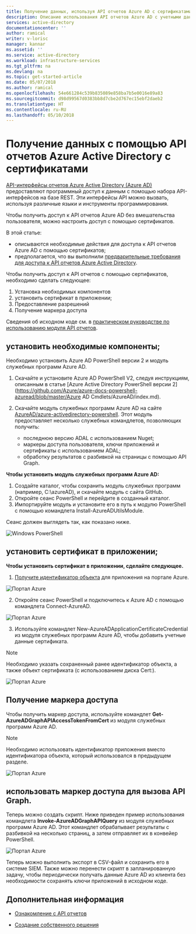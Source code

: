 ```yaml
---
title: Получение данных, используя API отчетов Azure AD с сертификатами | Документация Майкрософт
description: Описание использования API отчетов Azure AD с учетными данными сертификатов для получения данных из каталогов без вмешательства пользователя.
services: active-directory
documentationcenter: ''
author: ramical
writer: v-lorisc
manager: kannar
ms.assetid: ''
ms.service: active-directory
ms.workload: infrastructure-services
ms.tgt_pltfrm: na
ms.devlang: na
ms.topic: get-started-article
ms.date: 05/07/2018
ms.author: ramical
ms.openlocfilehash: 54e661284c539b835089e858ba7b5e0016e89a83
ms.sourcegitcommit: d98d99567d0383bb8d7cbe2d767ec15ebf2daeb2
ms.translationtype: HT
ms.contentlocale: ru-RU
ms.lasthandoff: 05/10/2018
---
```

# <a name="get-data-using-the-azure-active-directory-reporting-api-with-certificates"></a>Получение данных с помощью API отчетов Azure Active Directory с сертификатами

[API-интерфейсы отчетов Azure Active Directory (Azure AD)](https://msdn.microsoft.com/library/azure/ad/graph/howto/azure-ad-reports-and-events-preview) предоставляют программный доступ к данным с помощью набора API-интерфейсов на базе REST. Эти интерфейсы API можно вызвать, используя различные языки и инструменты программирования.

Чтобы получить доступ к API отчетов Azure AD без вмешательства пользователя, можно настроить доступ с помощью сертификатов.

В этой статье:

- описываются необходимые действия для доступа к API отчетов Azure AD с помощью сертификатов;
- предполагается, что вы выполнили [предварительные требования для доступа к API отчетов Azure Active Directory](active-directory-reporting-api-prerequisites-azure-portal.md). 


Чтобы получить доступ к API отчетов с помощью сертификатов, необходимо сделать следующее:

1. Установка необходимых компонентов
2. установить сертификат в приложении; 
3. Предоставление разрешений
4. Получение маркера доступа




Сведения об исходном коде см. в [практическом руководстве по использованию модуля API отчетов](https://github.com/AzureAD/azure-activedirectory-powershell/tree/gh-pages/Modules/AzureADUtils). 

## <a name="install-prerequisites"></a>установить необходимые компоненты;

Необходимо установить Azure AD PowerShell версии 2 и модуль служебных программ Azure AD.

1. Скачайте и установите Azure AD PowerShell V2, следуя инструкциям, описанным в статье [Azure Active Directory PowerShell версии 2](https://github.com/Azure/azure-docs-powershell-azuread/blob/master/Azure AD Cmdlets/AzureAD/index.md).

2. Скачайте модуль служебных программ Azure AD на сайте [AzureAD/azure-activedirectory-powershell](https://github.com/AzureAD/azure-activedirectory-powershell/blob/gh-pages/Modules/AzureADUtils/AzureADUtils.psm1). 
  Этот модуль предоставляет несколько служебных командлетов, позволяющих получить:
    - последнюю версию ADAL с использованием Nuget;
    - маркеры доступа пользователя, ключи приложений и сертификаты с использованием ADAL;
    - обработку результатов с разбивкой на страницы с помощью API Graph.

**Чтобы установить модуль служебных программ Azure AD:**

1. Создайте каталог, чтобы сохранить модуль служебных программ (например, C:\azureAD), и скачайте модуль с сайта GitHub.
2. Откройте сеанс PowerShell и перейдите в созданный каталог. 
3. Импортируйте модуль и установите его в путь к модулю PowerShell с помощью командлета Install-AzureADUtilsModule. 

Сеанс должен выглядеть так, как показано ниже.

  ![Windows PowerShell](./media/active-directory-report-api-with-certificates/windows-powershell.png)

## <a name="set-the-certificate-in-your-app"></a>установить сертификат в приложении;

**Чтобы установить сертификат в приложении, сделайте следующее.**

1. [Получите идентификатор объекта](active-directory-reporting-api-prerequisites-azure-portal.md#get-your-applications-client-id) для приложения на портале Azure. 

  ![Портал Azure](./media/active-directory-report-api-with-certificates/azure-portal.png)

2. Откройте сеанс PowerShell и подключитесь к Azure AD с помощью командлета Connect-AzureAD.

  ![Портал Azure](./media/active-directory-report-api-with-certificates/connect-azuaread-cmdlet.png)

3. Используйте командлет New-AzureADApplicationCertificateCredential из модуля служебных программ Azure AD, чтобы добавить учетные данные сертификата. 

>[!Note]
>Необходимо указать сохраненный ранее идентификатор объекта, а также объект сертификата (с использованием диска Cert:).
>


  ![Портал Azure](./media/active-directory-report-api-with-certificates/add-certificate-credential.png)
  
## <a name="get-an-access-token"></a>Получение маркера доступа

Чтобы получить маркер доступа, используйте командлет **Get-AzureADGraphAPIAccessTokenFromCert** из модуля служебных программ Azure AD. 

>[!NOTE]
>Необходимо использовать идентификатор приложения вместо идентификатора объекта, который использовался в предыдущем разделе.
>

 ![Портал Azure](./media/active-directory-report-api-with-certificates/application-id.png)

## <a name="use-the-access-token-to-call-the-graph-api"></a>использовать маркер доступа для вызова API Graph.

Теперь можно создать скрипт. Ниже приведен пример использования командлета **Invoke-AzureADGraphAPIQuery** из модуля служебных программ Azure AD. Этот командлет обрабатывает результаты с разбивкой на несколько страниц, а затем отправляет их в конвейер PowerShell. 

 ![Портал Azure](./media/active-directory-report-api-with-certificates/script-completed.png)

Теперь можно выполнить экспорт в CSV-файл и сохранить его в системе SIEM. Также можно перенести скрипт в запланированную задачу, чтобы периодически получать данные Azure AD из клиента без необходимости сохранять ключи приложений в исходном коде. 

## <a name="next-steps"></a>Дополнительная информация

- [Ознакомление с API отчетов](active-directory-reporting-api-getting-started-azure-portal.md#explore)

- [Создание собственного решения](active-directory-reporting-api-getting-started-azure-portal.md#customize)




